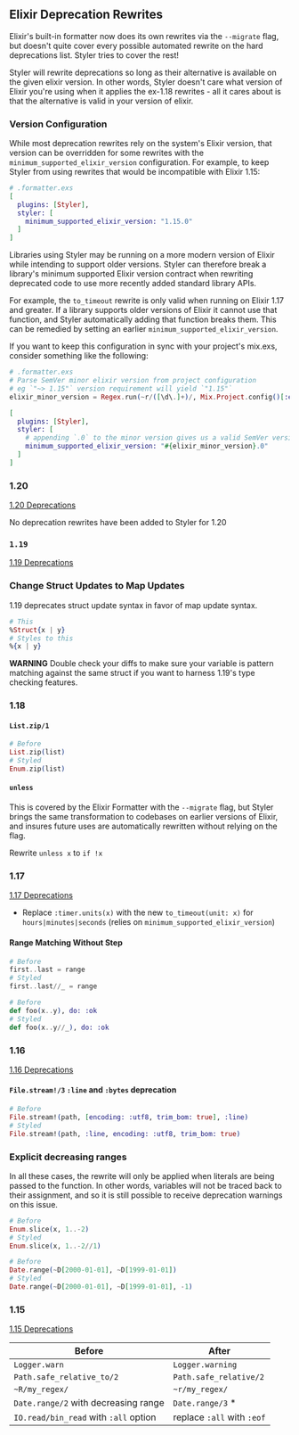 ## Elixir Deprecation Rewrites

Elixir's built-in formatter now does its own rewrites via the `--migrate` flag, but doesn't quite cover every possible automated rewrite on the hard deprecations list. Styler tries to cover the rest!

Styler will rewrite deprecations so long as their alternative is available on the given elixir version. In other words, Styler doesn't care what version of Elixir you're using when it applies the ex-1.18 rewrites - all it cares about is that the alternative is valid in your version of elixir.

### Version Configuration

While most deprecation rewrites rely on the system's Elixir version, that version can be overridden for some rewrites with the `minimum_supported_elixir_version` configuration. For example, to keep Styler from using rewrites that would be incompatible with Elixir 1.15:

```elixir
# .formatter.exs
[
  plugins: [Styler],
  styler: [
    minimum_supported_elixir_version: "1.15.0"
  ]
]
```

Libraries using Styler may be running on a more modern version of Elixir while intending to support older versions. Styler can therefore break a library's minimum supported Elixir version contract when rewriting deprecated code to use more recently added standard library APIs.

For example, the `to_timeout` rewrite is only valid when running on Elixir 1.17 and greater. If a library supports older versions of Elixir it cannot use that function, and Styler automatically adding that function breaks them. This can be remedied by setting an earlier `minimum_supported_elixir_version`.

If you want to keep this configuration in sync with your project's mix.exs, consider something like the following:

```elixir
# .formatter.exs
# Parse SemVer minor elixir version from project configuration
# eg `"~> 1.15"` version requirement will yield `"1.15"`
elixir_minor_version = Regex.run(~r/([\d\.]+)/, Mix.Project.config()[:elixir])

[
  plugins: [Styler],
  styler: [
    # appending `.0` to the minor version gives us a valid SemVer version string.
    minimum_supported_elixir_version: "#{elixir_minor_version}.0"
  ]
]
```

### 1.20

[1.20 Deprecations](https://github.com/elixir-lang/elixir/blob/main/CHANGELOG.md#4-hard-deprecations)

No deprecation rewrites have been added to Styler for 1.20

### `1.19`

[1.19 Deprecations](https://github.com/elixir-lang/elixir/blob/v1.19/CHANGELOG.md#4-hard-deprecations)

### Change Struct Updates to Map Updates

1.19 deprecates struct update syntax in favor of map update syntax.

```elixir
# This
%Struct{x | y}
# Styles to this
%{x | y}
```

**WARNING** Double check your diffs to make sure your variable is pattern matching against the same struct if you want to harness 1.19's type checking features.

### 1.18

#### `List.zip/1`

```elixir
# Before
List.zip(list)
# Styled
Enum.zip(list)
```

#### `unless`

This is covered by the Elixir Formatter with the `--migrate` flag, but Styler brings the same transformation to codebases on earlier versions of Elixir, and insures future uses are automatically rewritten without relying on the flag.

Rewrite `unless x` to `if !x`

### 1.17

[1.17 Deprecations](https://hexdocs.pm/elixir/1.17.0/changelog.html#4-hard-deprecations)

- Replace `:timer.units(x)` with the new `to_timeout(unit: x)` for `hours|minutes|seconds` (relies on `minimum_supported_elixir_version`)

#### Range Matching Without Step

```elixir
# Before
first..last = range
# Styled
first..last//_ = range

# Before
def foo(x..y), do: :ok
# Styled
def foo(x..y//_), do: :ok
```

### 1.16

[1.16 Deprecations](https://hexdocs.pm/elixir/1.16.0/changelog.html#4-hard-deprecations)

#### `File.stream!/3` `:line` and `:bytes` deprecation

```elixir
# Before
File.stream!(path, [encoding: :utf8, trim_bom: true], :line)
# Styled
File.stream!(path, :line, encoding: :utf8, trim_bom: true)
```

### Explicit decreasing ranges

In all these cases, the rewrite will only be applied when literals are being passed to the function. In other words, variables will not be traced back to their assignment, and so it is still possible to receive deprecation warnings on this issue.

```elixir
# Before
Enum.slice(x, 1..-2)
# Styled
Enum.slice(x, 1..-2//1)

# Before
Date.range(~D[2000-01-01], ~D[1999-01-01])
# Styled
Date.range(~D[2000-01-01], ~D[1999-01-01], -1)
```

### 1.15

[1.15 Deprecations](https://hexdocs.pm/elixir/1.15.0/changelog.html#4-hard-deprecations)

| Before | After |
|--------|-------|
| `Logger.warn` | `Logger.warning`|
| `Path.safe_relative_to/2` | `Path.safe_relative/2`|
| `~R/my_regex/` | `~r/my_regex/`|
| `Date.range/2` with decreasing range | `Date.range/3` *|
| `IO.read/bin_read` with `:all` option | replace `:all` with `:eof`|
